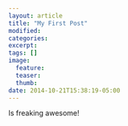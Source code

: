 ```yaml
---
layout: article
title: "My First Post"
modified:
categories: 
excerpt:
tags: []
image:
  feature:
  teaser:
  thumb:
date: 2014-10-21T15:38:19-05:00
---
```


Is freaking awesome!
